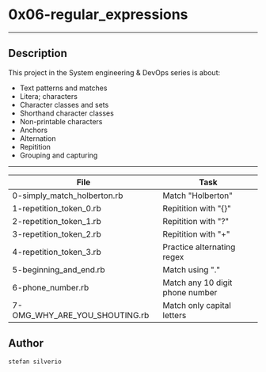 # 0x06-regular_expressions
---
## Description

This project in the System engineering & DevOps series is about:
* Text patterns and matches
* Litera; characters
* Character classes and sets
* Shorthand character classes
* Non-printable characters
* Anchors
* Alternation
* Repitition
* Grouping and capturing

---
File|Task
---|---
0-simply_match_holberton.rb | Match "Holberton"
1-repetition_token_0.rb | Repitition with "{}"
2-repetition_token_1.rb | Repitition with "?"
3-repetition_token_2.rb | Repitition with "+"
4-repetition_token_3.rb | Practice alternating regex
5-beginning_and_end.rb | Match using "."
6-phone_number.rb | Match any 10 digit phone number
7-OMG_WHY_ARE_YOU_SHOUTING.rb | Match only capital letters

## Author
`stefan silverio`